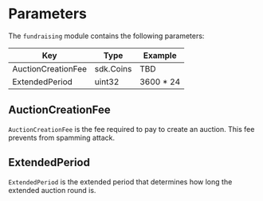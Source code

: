 <!-- order: 8 -->

# Parameters

The `fundraising` module contains the following parameters:

| Key                        | Type      | Example             |
| -------------------------- | --------- | ------------------- |
| AuctionCreationFee         | sdk.Coins | TBD                 |
| ExtendedPeriod             | uint32    | 3600 * 24           |

## AuctionCreationFee

`AuctionCreationFee` is the fee required to pay to create an auction. This fee prevents from spamming attack.

## ExtendedPeriod

`ExtendedPeriod` is the extended period that determines how long the extended auction round is.